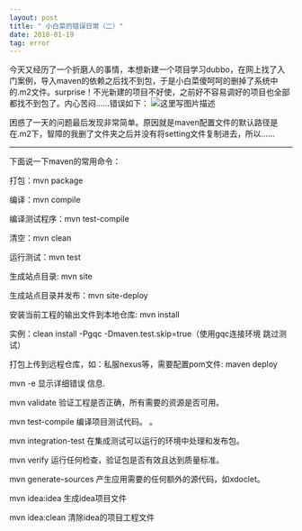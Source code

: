 ```yaml
---
layout: post
title: " 小白菜的错误日常（二）"
date: 2018-01-19 
tag: error
---
```


今天又经历了一个折磨人的事情，本想新建一个项目学习dubbo，在网上找了入门案例，导入maven的依赖之后找不到包，于是小白菜傻呵呵的删掉了系统中的.m2文件。surprise！不光新建的项目不好使，之前好不容易调好的项目也全部都找不到包了。内心苦闷……错误如下：
![这里写图片描述](http://img.blog.csdn.net/20180119114047474?watermark/2/text/aHR0cDovL2Jsb2cuY3Nkbi5uZXQveXVhbnlpMDUwMQ==/font/5a6L5L2T/fontsize/400/fill/I0JBQkFCMA==/dissolve/70/gravity/SouthEast)

困惑了一天的问题最后发现非常简单。原因就是maven配置文件的默认路径是在.m2下，智障的我删了文件夹之后并没有将setting文件复制进去，所以……


----------
下面说一下maven的常用命令：

打包：mvn package

编译：mvn compile

编译测试程序：mvn test-compile

清空：mvn clean

运行测试：mvn test

生成站点目录: mvn site

生成站点目录并发布：mvn site-deploy

安装当前工程的输出文件到本地仓库: mvn install

实例：clean install -Pgqc -Dmaven.test.skip=true（使用gqc连接环境 跳过测试）

打包上传到远程仓库，如：私服nexus等，需要配置pom文件: maven deploy

 

mvn -e            显示详细错误 信息. 

mvn validate        验证工程是否正确，所有需要的资源是否可用。 

mvn test-compile    编译项目测试代码。 。 

mvn integration-test     在集成测试可以运行的环境中处理和发布包。 

mvn verify        运行任何检查，验证包是否有效且达到质量标准。     

mvn generate-sources    产生应用需要的任何额外的源代码，如xdoclet。 

mvn idea:idea       生成idea项目文件

mvn idea:clean      清除idea的项目工程文件


